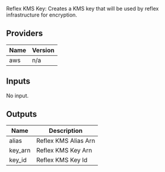 Reflex KMS Key: Creates a KMS key that will be used by reflex infrastructure for encryption.

## Providers

| Name | Version |
|------|---------|
| aws | n/a |

## Inputs

No input.

## Outputs

| Name | Description |
|------|-------------|
| alias | Reflex KMS Alias Arn |
| key\_arn | Reflex KMS Key Arn |
| key\_id | Reflex KMS Key Id |

